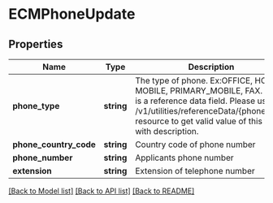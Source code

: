 # ECMPhoneUpdate

## Properties
Name | Type | Description | Notes
------------ | ------------- | ------------- | -------------
**phone_type** | **string** | The type of phone. Ex:OFFICE, HOME, MOBILE, PRIMARY_MOBILE, FAX. This is a reference data field. Please use /v1/utilities/referenceData/{phoneType} resource to get valid value of this field with description. | [optional] 
**phone_country_code** | **string** | Country code of phone number | [optional] 
**phone_number** | **string** | Applicants phone number | [optional] 
**extension** | **string** | Extension of telephone number | [optional] 

[[Back to Model list]](../../README.md#documentation-for-models) [[Back to API list]](../../README.md#documentation-for-api-endpoints) [[Back to README]](../../README.md)

